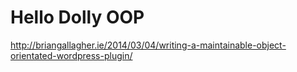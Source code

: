 # Hello Dolly OOP

http://briangallagher.ie/2014/03/04/writing-a-maintainable-object-orientated-wordpress-plugin/
